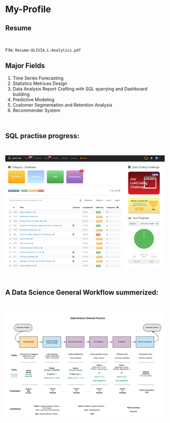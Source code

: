 # My-Profile


## Resume

<br>

File: `Resume-OLIVIA.L-Analytics.pdf`



## Major Fields

1. Time Series Forecasting
2. Statistics Metrices Design
3. Data Analysis Report Crafting with SQL querying and Dashboard building
4. Predictive Modeling
5. Customer Segmentation and Retention Analysis
6. Recommender System

<br>

## SQL practise progress:
<br>

![workflow_](https://github.com/Olliang/My-Profile/blob/master/Leetcode_SQL_progress.PNG)

<br>

## A Data Science General Workflow summerized:
<br>

![workflow_](https://github.com/Olliang/My-Profile/blob/master/DS%20Workflow.png)

<br>



